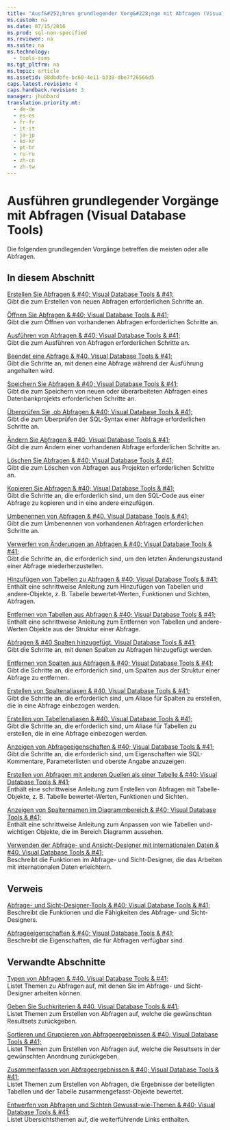 ```yaml
---
title: "Ausf&#252;hren grundlegender Vorg&#228;nge mit Abfragen (Visual Database Tools)"
ms.custom: na
ms.date: 07/15/2016
ms.prod: sql-non-specified
ms.reviewer: na
ms.suite: na
ms.technology: 
  - tools-ssms
ms.tgt_pltfrm: na
ms.topic: article
ms.assetid: 88dbdbfe-bc60-4e11-b338-dbe7f26566d5
caps.latest.revision: 4
caps.handback.revision: 3
manager: jhubbard
translation.priority.mt: 
  - de-de
  - es-es
  - fr-fr
  - it-it
  - ja-jp
  - ko-kr
  - pt-br
  - ru-ru
  - zh-cn
  - zh-tw
---
```

# Ausf&#252;hren grundlegender Vorg&#228;nge mit Abfragen (Visual Database Tools)
Die folgenden grundlegenden Vorgänge betreffen die meisten oder alle Abfragen.  
  
## In diesem Abschnitt  
[Erstellen Sie Abfragen & #40; Visual Database Tools & #41;](../content/Create-Queries--Visual-Database-Tools-.md)  
Gibt die zum Erstellen von neuen Abfragen erforderlichen Schritte an.  
  
[Öffnen Sie Abfragen & #40; Visual Database Tools & #41;](../content/Open-Queries--Visual-Database-Tools-.md)  
Gibt die zum Öffnen von vorhandenen Abfragen erforderlichen Schritte an.  
  
[Ausführen von Abfragen & #40; Visual Database Tools & #41;](../content/Run-Queries--Visual-Database-Tools-.md)  
Gibt die zum Ausführen von Abfragen erforderlichen Schritte an.  
  
[Beendet eine Abfrage & #40. Visual Database Tools & #41;](../content/Stop-a-Query--Visual-Database-Tools-.md)  
Gibt die Schritte an, mit denen eine Abfrage während der Ausführung angehalten wird.  
  
[Speichern Sie Abfragen & #40; Visual Database Tools & #41;](../content/Save-Queries--Visual-Database-Tools-.md)  
Gibt die zum Speichern von neuen oder überarbeiteten Abfragen eines Datenbankprojekts erforderlichen Schritte an.  
  
[Überprüfen Sie, ob Abfragen & #40; Visual Database Tools & #41;](../content/Verify-Queries--Visual-Database-Tools-.md)  
Gibt die zum Überprüfen der SQL-Syntax einer Abfrage erforderlichen Schritte an.  
  
[Ändern Sie Abfragen & #40; Visual Database Tools & #41;](../content/Modify-Queries--Visual-Database-Tools-.md)  
Gibt die zum Ändern einer vorhandenen Abfrage erforderlichen Schritte an.  
  
[Löschen Sie Abfragen & #40; Visual Database Tools & #41;](../content/Delete-Queries--Visual-Database-Tools-.md)  
Gibt die zum Löschen von Abfragen aus Projekten erforderlichen Schritte an.  
  
[Kopieren Sie Abfragen & #40; Visual Database Tools & #41;](../content/Copy-Queries--Visual-Database-Tools-.md)  
Gibt die Schritte an, die erforderlich sind, um den SQL-Code aus einer Abfrage zu kopieren und in eine andere einzufügen.  
  
[Umbenennen von Abfragen & #40. Visual Database Tools & #41;](../content/Rename-Queries--Visual-Database-Tools-.md)  
Gibt die zum Umbenennen von vorhandenen Abfragen erforderlichen Schritte an.  
  
[Verwerfen von Änderungen an Abfragen & #40; Visual Database Tools & #41;](../content/Discard-Changes-Made-to-Queries--Visual-Database-Tools-.md)  
Gibt die Schritte an, die erforderlich sind, um den letzten Änderungszustand einer Abfrage wiederherzustellen.  
  
[Hinzufügen von Tabellen zu Abfragen & #40; Visual Database Tools & #41;](../content/Add-Tables-to-Queries--Visual-Database-Tools-.md)  
Enthält eine schrittweise Anleitung zum Hinzufügen von Tabellen und andere\-Objekte, z. B. Tabelle bewertet\-Werten, Funktionen und Sichten, Abfragen.  
  
[Entfernen von Tabellen aus Abfragen & #40; Visual Database Tools & #41;](../content/Remove-Tables-from-Queries--Visual-Database-Tools-.md)  
Enthält eine schrittweise Anleitung zum Entfernen von Tabellen und andere\-Werten Objekte aus der Struktur einer Abfrage.  
  
[Abfragen & #40 Spalten hinzugefügt. Visual Database Tools & #41;](../content/Add-Columns-to-Queries--Visual-Database-Tools-.md)  
Gibt die Schritte an, mit denen Spalten zu Abfragen hinzugefügt werden.  
  
[Entfernen von Spalten aus Abfragen & #40; Visual Database Tools & #41;](../content/Remove-Columns-from-Queries--Visual-Database-Tools-.md)  
Gibt die Schritte an, die erforderlich sind, um Spalten aus der Struktur einer Abfrage zu entfernen.  
  
[Erstellen von Spaltenaliasen & #40. Visual Database Tools & #41;](../content/Create-Column-Aliases--Visual-Database-Tools-.md)  
Gibt die Schritte an, die erforderlich sind, um Aliase für Spalten zu erstellen, die in eine Abfrage einbezogen werden.  
  
[Erstellen von Tabellenaliasen & #40. Visual Database Tools & #41;](../content/Create-Table-Aliases--Visual-Database-Tools-.md)  
Gibt die Schritte an, die erforderlich sind, um Aliase für Tabellen zu erstellen, die in eine Abfrage einbezogen werden.  
  
[Anzeigen von Abfrageeigenschaften & #40; Visual Database Tools & #41;](../content/Show-Query-Properties--Visual-Database-Tools-.md)  
Gibt die Schritte an, die erforderlich sind, um Eigenschaften wie SQL-Kommentare, Parameterlisten und oberste Angabe anzuzeigen.  
  
[Erstellen von Abfragen mit anderen Quellen als einer Tabelle & #40; Visual Database Tools & #41;](../content/Create-Queries-using-Something-Besides-a-Table--Visual-Database-Tools-.md)  
Enthält eine schrittweise Anleitung zum Erstellen von Abfragen mit Tabelle\-Objekte, z. B. Tabelle bewertet\-Werten, Funktionen und Sichten.  
  
[Anzeigen von Spaltennamen im Diagrammbereich & #40; Visual Database Tools & #41;](../content/Show-Column-Names-in-the-Diagram-Pane--Visual-Database-Tools-.md)  
Enthält eine schrittweise Anleitung zum Anpassen von wie Tabellen und\-wichtigen Objekte, die im Bereich Diagramm aussehen.  
  
[Verwenden der Abfrage- und Ansicht-Designer mit internationalen Daten & #40. Visual Database Tools & #41;](../content/Use-the-Query-and-View-Designer-with-International-Data--Visual-Database-Tools-.md)  
Beschreibt die Funktionen im Abfrage- und Sicht-Designer, die das Arbeiten mit internationalen Daten erleichtern.  
  
## Verweis  
[Abfrage- und Sicht-Designer-Tools & #40; Visual Database Tools & #41;](../content/Query-and-View-Designer-Tools--Visual-Database-Tools-.md)  
Beschreibt die Funktionen und die Fähigkeiten des Abfrage- und Sicht-Designers.  
  
[Abfrageeigenschaften & #40; Visual Database Tools & #41;](../content/Query-Properties--Visual-Database-Tools-.md)  
Beschreibt die Eigenschaften, die für Abfragen verfügbar sind.  
  
## Verwandte Abschnitte  
[Typen von Abfragen & #40. Visual Database Tools & #41;](../content/Types-of-Queries--Visual-Database-Tools-.md)  
Listet Themen zu Abfragen auf, mit denen Sie im Abfrage- und Sicht-Designer arbeiten können.  
  
[Geben Sie Suchkriterien & #40. Visual Database Tools & #41;](../content/Specify-Search-Criteria--Visual-Database-Tools-.md)  
Listet Themen zum Erstellen von Abfragen auf, welche die gewünschten Resultsets zurückgeben.  
  
[Sortieren und Gruppieren von Abfrageergebnissen & #40; Visual Database Tools & #41;](../content/Sort-and-Group-Query-Results--Visual-Database-Tools-.md)  
Listet Themen zum Erstellen von Abfragen auf, welche die Resultsets in der gewünschten Anordnung zurückgeben.  
  
[Zusammenfassen von Abfrageergebnissen & #40; Visual Database Tools & #41;](../content/Summarize-Query-Results--Visual-Database-Tools-.md)  
Listet Themen zum Erstellen von Abfragen, die Ergebnisse der beteiligten Tabellen und der Tabelle zusammengefasst\-Objekte bewertet.  
  
[Entwerfen von Abfragen und Sichten Gewusst-wie-Themen & #40; Visual Database Tools & #41;](../content/Design-Queries-and-Views-How-to-Topics--Visual-Database-Tools-.md)  
Listet Übersichtsthemen auf, die weiterführende Links enthalten.  
  
